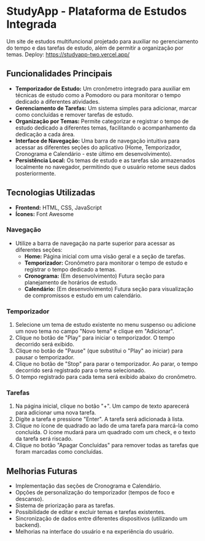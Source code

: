 # StudyApp - Plataforma de Estudos Integrada

Um site de estudos multifuncional projetado para auxiliar no gerenciamento do tempo e das tarefas de estudo, além de permitir a organização por temas.
Deploy: https://studyapp-two.vercel.app/

## Funcionalidades Principais

* **Temporizador de Estudo:** Um cronômetro integrado para auxiliar em técnicas de estudo como a Pomodoro ou para monitorar o tempo dedicado a diferentes atividades.
* **Gerenciamento de Tarefas:** Um sistema simples para adicionar, marcar como concluídas e remover tarefas de estudo.
* **Organização por Temas:** Permite categorizar e registrar o tempo de estudo dedicado a diferentes temas, facilitando o acompanhamento da dedicação a cada área.
* **Interface de Navegação:** Uma barra de navegação intuitiva para acessar as diferentes seções do aplicativo (Home, Temporizador, Cronograma e Calendário - este último em desenvolvimento).
* **Persistência Local:** Os temas de estudo e as tarefas são armazenados localmente no navegador, permitindo que o usuário retome seus dados posteriormente.

## Tecnologias Utilizadas

* **Frontend:** HTML, CSS, JavaScript
* **Ícones:** Font Awesome

### Navegação

* Utilize a barra de navegação na parte superior para acessar as diferentes seções:
    * **Home:** Página inicial com uma visão geral e a seção de tarefas.
    * **Temporizador:** Cronômetro para monitorar o tempo de estudo e registrar o tempo dedicado a temas.
    * **Cronograma:** (Em desenvolvimento) Futura seção para planejamento de horários de estudo.
    * **Calendário:** (Em desenvolvimento) Futura seção para visualização de compromissos e estudo em um calendário.

### Temporizador

1.  Selecione um tema de estudo existente no menu suspenso ou adicione um novo tema no campo "Novo tema" e clique em "Adicionar".
2.  Clique no botão de "Play" para iniciar o temporizador. O tempo decorrido será exibido.
3.  Clique no botão de "Pause" (que substitui o "Play" ao iniciar) para pausar o temporizador.
4.  Clique no botão de "Stop" para parar o temporizador. Ao parar, o tempo decorrido será registrado para o tema selecionado.
5.  O tempo registrado para cada tema será exibido abaixo do cronômetro.

### Tarefas

1.  Na página inicial, clique no botão "+". Um campo de texto aparecerá para adicionar uma nova tarefa.
2.  Digite a tarefa e pressione "Enter". A tarefa será adicionada à lista.
3.  Clique no ícone de quadrado ao lado de uma tarefa para marcá-la como concluída. O ícone mudará para um quadrado com um check, e o texto da tarefa será riscado.
4.  Clique no botão "Apagar Concluídas" para remover todas as tarefas que foram marcadas como concluídas.

## Melhorias Futuras

* Implementação das seções de Cronograma e Calendário.
* Opções de personalização do temporizador (tempos de foco e descanso).
* Sistema de priorização para as tarefas.
* Possibilidade de editar e excluir temas e tarefas existentes.
* Sincronização de dados entre diferentes dispositivos (utilizando um backend).
* Melhorias na interface do usuário e na experiência do usuário.
